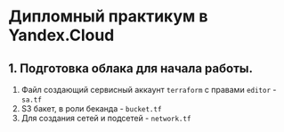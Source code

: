 # Дипломный практикум в Yandex.Cloud

## 1. Подготовка облака для начала работы.

1. Файл создающий сервисный аккаунт ``terraform`` c правами ``editor`` - ``sa.tf``
2. S3 бакет, в роли беканда - ``bucket.tf``
3. Для создания сетей и подсетей - ``network.tf``
